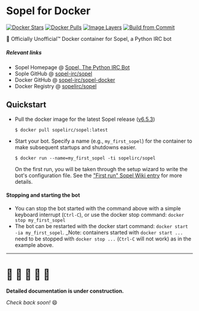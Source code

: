 # Sopel for Docker
[![Docker Stars](https://img.shields.io/docker/stars/sopelirc/sopel.svg)](https://hub.docker.com/r/sopelirc/sopel)
[![Docker Pulls](https://img.shields.io/docker/pulls/sopelirc/sopel.svg)](https://hub.docker.com/r/sopelirc/sopel)
[![Image Layers](https://images.microbadger.com/badges/image/sopelirc/sopel.svg)](https://microbadger.com/images/sopelirc/sopel)
[![Build from Commit](https://images.microbadger.com/badges/commit/sopelirc/sopel.svg)](https://microbadger.com/images/sopelirc/sopel)

:whale: Officially Unofficial™ Docker container for Sopel, a Python IRC bot

##### Relevant links
* Sopel Homepage @ [Sopel, The Python IRC Bot](https://sopel.chat)
* Sople GitHub @ [sopel-irc/sopel](https://github.com/sopel-irc/sopel)
* Docker GitHub @ [sopel-irc/sopel-docker](https://github.com/sopel-irc/sopel-docker)
* Docker Registry @ [sopelirc/sopel](https://hub.docker.com/r/sopelirc/sopel)

## Quickstart

* Pull the docker image for the latest Sopel release ([v6.5.3]([https://github.com/sopel-irc/sopel/releases/tag/v6.5.3))

      $ docker pull sopelirc/sopel:latest 

* Start your bot. Specify a name (e.g., `my_first_sopel`) for the container to make subsequent startups
and shutdowns easier.

      $ docker run --name=my_first_sopel -ti sopelirc/sopel

    On the first run, you will be taken through the setup wizard to write the bot's
    configuration file. See the ["First run" Sopel Wiki entry](https://github.com/sopel-irc/sopel/wiki/Sopel-tutorial,-Part-1#first-run) for more details.

#### Stopping and starting the bot
* You can stop the bot started with the command above with a simple keyboard
interrupt (`Ctrl-C`), or use the docker stop command: `docker stop my_first_sopel`
* The bot can be restarted with the docker start command: `docker start -ia my_first_sopel`. _Note: containers started with `docker start ...` need to be
stopped with `docker stop ...` (`Ctrl-C` will not work) as in the example above.
-----
# :construction: :construction: :construction: :construction: :construction: </h2>
**Detailed documentation is under construction.** 

_Check back soon!_ :smile:
